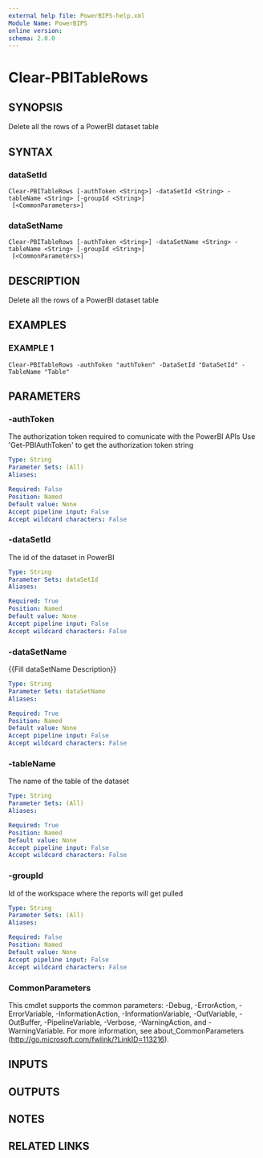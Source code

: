 ```yaml
---
external help file: PowerBIPS-help.xml
Module Name: PowerBIPS
online version:
schema: 2.0.0
---
```


# Clear-PBITableRows

## SYNOPSIS
Delete all the rows of a PowerBI dataset table

## SYNTAX

### dataSetId
```
Clear-PBITableRows [-authToken <String>] -dataSetId <String> -tableName <String> [-groupId <String>]
 [<CommonParameters>]
```

### dataSetName
```
Clear-PBITableRows [-authToken <String>] -dataSetName <String> -tableName <String> [-groupId <String>]
 [<CommonParameters>]
```

## DESCRIPTION
Delete all the rows of a PowerBI dataset table

## EXAMPLES

### EXAMPLE 1
```
Clear-PBITableRows -authToken "authToken" -DataSetId "DataSetId" -TableName "Table"
```

## PARAMETERS

### -authToken
The authorization token required to comunicate with the PowerBI APIs
Use 'Get-PBIAuthToken' to get the authorization token string

```yaml
Type: String
Parameter Sets: (All)
Aliases:

Required: False
Position: Named
Default value: None
Accept pipeline input: False
Accept wildcard characters: False
```

### -dataSetId
The id of the dataset in PowerBI

```yaml
Type: String
Parameter Sets: dataSetId
Aliases:

Required: True
Position: Named
Default value: None
Accept pipeline input: False
Accept wildcard characters: False
```

### -dataSetName
{{Fill dataSetName Description}}

```yaml
Type: String
Parameter Sets: dataSetName
Aliases:

Required: True
Position: Named
Default value: None
Accept pipeline input: False
Accept wildcard characters: False
```

### -tableName
The name of the table of the dataset

```yaml
Type: String
Parameter Sets: (All)
Aliases:

Required: True
Position: Named
Default value: None
Accept pipeline input: False
Accept wildcard characters: False
```

### -groupId
Id of the workspace where the reports will get pulled

```yaml
Type: String
Parameter Sets: (All)
Aliases:

Required: False
Position: Named
Default value: None
Accept pipeline input: False
Accept wildcard characters: False
```

### CommonParameters
This cmdlet supports the common parameters: -Debug, -ErrorAction, -ErrorVariable, -InformationAction, -InformationVariable, -OutVariable, -OutBuffer, -PipelineVariable, -Verbose, -WarningAction, and -WarningVariable.
For more information, see about_CommonParameters (http://go.microsoft.com/fwlink/?LinkID=113216).

## INPUTS

## OUTPUTS

## NOTES

## RELATED LINKS
